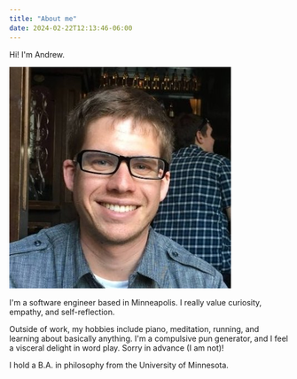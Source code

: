 ```yaml
---
title: "About me"
date: 2024-02-22T12:13:46-06:00
---
```


Hi! I'm Andrew.

![A picture of Andrew Decker](/itsame.jpg)


I'm a software engineer based in Minneapolis. I really value curiosity, empathy, and self-reflection.

Outside of work, my hobbies include piano, meditation, running, and learning about basically anything. I'm a compulsive pun generator, and I feel a visceral delight in word play. Sorry in advance (I am not)!

I hold a B.A. in philosophy from the University of Minnesota. 
